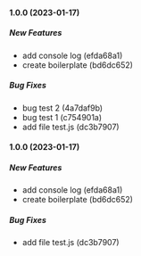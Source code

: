 #### 1.0.0 (2023-01-17)

##### New Features

*  add console log (efda68a1)
*  create boilerplate (bd6dc652)

##### Bug Fixes

*  bug test 2 (4a7daf9b)
*  bug test 1 (c754901a)
*  add file test.js (dc3b7907)

#### 1.0.0 (2023-01-17)

##### New Features

*  add console log (efda68a1)
*  create boilerplate (bd6dc652)

##### Bug Fixes

*  add file test.js (dc3b7907)

